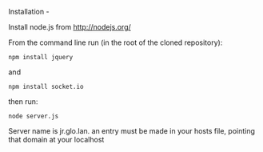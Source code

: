Installation - 

Install node.js from http://nodejs.org/

From the command line run (in the root of the cloned repository):

`npm install jquery`

and

`npm install socket.io`

then run:

`node server.js`

Server name is jr.glo.lan. an entry must be made in your hosts file, pointing that domain at your localhost
